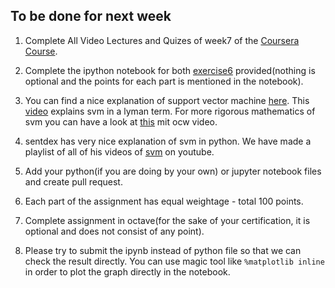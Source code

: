 ## To be done for next week

1. Complete All Video Lectures and Quizes of week7 of the [Coursera Course](https://www.coursera.org/learn/machine-learning).

2. Complete the ipython notebook for both [exercise6](https://github.com/IITGuwahati-AI/Learning-Content/blob/master/Phase%202/week%206%20-%2019%20March%202019/Exercise6/exercise6.ipynb) provided(nothing is optional and the points for each part is mentioned in the notebook).

3. You can find a nice explanation of support vector machine [here](https://blog.statsbot.co/support-vector-machines-tutorial-c1618e635e93). This [video](https://youtu.be/Y6RRHw9uN9o) explains svm in a lyman term. For more rigorous mathematics of svm you can have a look at [this](https://youtu.be/_PwhiWxHK8o) mit ocw video. 

4. sentdex has very nice explanation of svm in python. We have made a playlist of all of his videos of [svm](https://www.youtube.com/watch?v=AbVtcUBlBok&list=PLQlV3IS5o2CRyhvxUnxWCg1kFscUpZFQc) on youtube.

5. Add your python(if you are doing by your own) or jupyter notebook files and create pull request.

6. Each part of the assignment has equal weightage - total 100 points.

7. Complete assignment in octave(for the sake of your certification, it is optional and does not consist of any point).

8. Please try to submit the ipynb instead of python file so that we can check the result directly. You can use magic tool like `%matplotlib inline` in order to plot the graph directly in the notebook.
